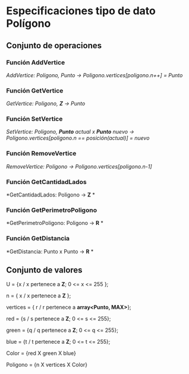 # Especificaciones tipo de dato Polígono

## Conjunto de operaciones

### **Función AddVertice**

*AddVertice: Poligono, Punto -> Poligono.vertices[poligono.n++] = Punto*


### **Función GetVertice**

*GetVertice: Poligono, **Z** -> Punto*


### **Función SetVertice**

*SetVertice: Poligono, **Punto** actual x **Punto** nuevo -> Poligono.vertices[poligono.n == posición(actual)] = nuevo*



### **Función RemoveVertice**

*RemoveVertice: Poligono -> Poligono.vertices[poligono.n-1]*


### **Función GetCantidadLados**

*GetCantidadLados: Poligono -> **Z** *



### **Función GetPerimetroPoligono**

*GetPerimetroPoligono: Poligono -> **R** *



### **Función GetDistancia**

*GetDistancia: Punto x Punto -> **R** *


## Conjunto de valores

U = {x / x pertenece a **Z**; 0 <= x <= 255 };

n = { x / x pertenece a **Z** };

vertices = { r / r pertenece a **array<Punto, MAX>**};

red = {s / s pertenece a **Z**; 0 <= s <= 255};

green = {q / q pertenece a **Z**; 0 <= q <= 255};

blue = {t / t pertenece a **Z**; 0 <= t <= 255};

Color = {red X green X blue}

Poligono = {n X vertices X Color}
